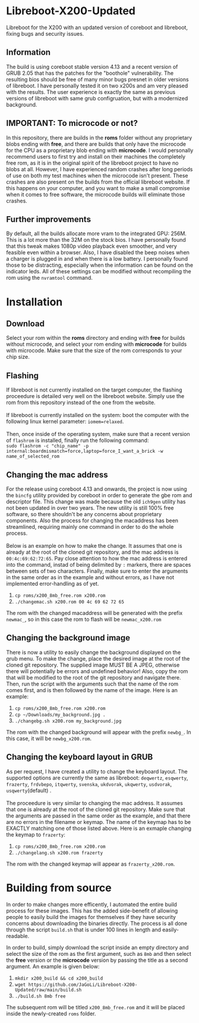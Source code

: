 # Libreboot-X200-Updated
Libreboot for the X200 with an updated version of coreboot and libreboot, fixing bugs and security issues.

## Information
The build is using coreboot stable version 4.13 and a recent version of GRUB 2.05 that has the patches for the "boothole" vulnerability. The resulting bios should be free of many minor bugs presnet in older versions of libreboot. I have personally tested it on two x200s and am very pleased with the results. The user experience is exactly the same as previous versions of libreboot with same grub configruation, but with a modernized background.

## IMPORTANT: To microcode or not?
In this repository, there are builds in the **roms** folder without any proprietary blobs ending with **free**, and there are builds that only have the microcode for the CPU as a proprietary blob ending with **microcode**. I would personally recommend users to first try and install on their machines the completely free rom, as it is in the original spirit of the libreboot project to have no blobs at all. However, I have experienced random crashes after long periods of use on both my test machines when the microcode isn't present. These crashes are also present on the builds from the official libreboot website. If this happens on your computer, and you want to make a small compromise when it comes to free software, the microcode builds will eliminate those crashes.

## Further improvements
By default, all the builds allocate more vram to the integrated GPU: 256M. This is a lot more than the 32M on the stock bios. I have personally found that this tweak makes 1080p video playback even smoother, and very feasible even within a browser. Also, I have disabled the beep noises when a charger is plugged in and when there is a low battery. I personally found those to be distracting, especially when the information can be found on the indicator leds. All of these settings can be modified without recompiling the rom using the `nvramtool` command.

# Installation
## Download
Select your rom within the **roms** directory and ending with **free** for builds without microcode, and select your rom ending with **microcode** for builds with microcode. Make sure that the size of the rom corresponds to your chip size.
## Flashing
If libreboot is not currently installed on the target computer, the flashing proceedure is detailed very well on the libreboot website. Simply use the rom from this repository instead of the one from the website.<br><br>
If libreboot is currently installed on the system: boot the computer with the following linux kernel parameter: `iomem=relaxed`.<br><br>
Then, once inside of the operating system, make sure that a recent version of `flashrom` is installed, finally run the following command:<br>
`sudo flashrom -c "chip_name" -p internal:boardmismatch=force,laptop=force_I_want_a_brick -w name_of_selected_rom`
## Changing the mac address
For the release using coreboot 4.13 and onwards, the project is now using the `bincfg` utility provided by coreboot in order to generate the gbe rom and descriptor file. This change was made because the old `ich9gen` utility has not been updated in over two years. The new utility is still 100% free software, so there shouldn't be any concerns about proprietary components. Also the process for changing the macaddress has been streamlined, requiring mainly one command in order to do the whole process.<br> <br>
Below is an example on how to make the change. It assumes that one is already at the root of the cloned git repository, and the mac address is `00:4c:69:62:72:65`. Pay close attention to how the mac address is entered into the command, instad of being delimited by `:` markers, there are spaces between sets of two characters. Finally, make sure to enter the arguments in the same order as in the example and without errors, as I have not implemented error-handling as of yet. 
1. `cp roms/x200_8mb_free.rom x200.rom`
2. `./changemac.sh x200.rom 00 4c 69 62 72 65`

The rom with the changed macaddress will be generated with the prefix `newmac_`, so in this case the rom to flash will be `newmac_x200.rom`
## Changing the background image
There is now a utility to easily change the background displayed on the grub menu. To make the change, place the desired image at the root of the cloned git repository. The supplied image MUST BE A JPEG, otherwise there will potentially be errors and undefined behavior! Also, copy the rom that will be modified to the root of the git repository and navigate there. Then, run the script with the arguments such that the name of the rom comes first, and is then followed by the name of the image. Here is an example:
1.  `cp roms/x200_8mb_free.rom x200.rom`
2.  `cp ~/Downloads/my_background.jpg .`
3.  `./changebg.sh x200.rom my_background.jpg`

The rom with the changed background will appear with the prefix `newbg_`. In this case, it will be `newbg_x200.rom`.
## Changing the keyboard layout in GRUB
As per request, I have created a utility to change the keyboard layout. The supported options are currently the same as libreboot: `deqwertz`, `esqwerty`, `frazerty`, `frdvbepo`, `itqwerty`, `svenska`, `ukdvorak`, `ukqwerty`, `usdvorak`, `usqwerty`(default) . <br> <br>
The proceedure is very similar to changing the mac address. It assumes that one is already at the root of the cloned git repository. Make sure that the arguments are passed in the same order as the example, and that there are no errors in the filename or keymap. The name of the keymap has to be EXACTLY matching one of those listed above. Here is an exmaple changing the keymap to `frazerty`:
1. `cp roms/x200_8mb_free.rom x200.rom`
2. `./changelang.sh x200.rom frazerty`

The rom with the changed keymap will appear as `frazerty_x200.rom`.

# Building from source
In order to make changes more efficently, I automated the entire build process for these images. This has the added side-benefit of allowing people to easily build the images for themselves if they have security concerns about downloading the binaries directly. The process is all done through the script `build.sh` that is under 100 lines in length and easily-readable.

In order to build, simply download the script inside an empty directory and select the size of the rom as the first argument, such as `8mb` and then select the **free** version or the **microcode** version by passing the title as a second argument. An example is given below:<br>
1. `mkdir x200_build && cd x200_build`
2. `wget https://github.com/JaGoLi/Libreboot-X200-Updated/raw/main/build.sh`
3. `./build.sh 8mb free`

The subsequent rom will be titled `x200_8mb_free.rom` and it will be placed inside the newly-created `roms` folder.
